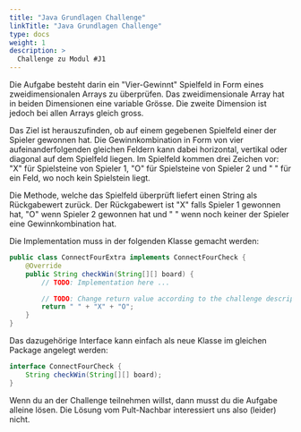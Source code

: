 ```yaml
---
title: "Java Grundlagen Challenge"
linkTitle: "Java Grundlagen Challenge"
type: docs
weight: 1
description: >
  Challenge zu Modul #J1
---
```


Die Aufgabe besteht darin ein "Vier-Gewinnt" Spielfeld in Form eines zweidimensionalen Arrays zu überprüfen.
Das zweidimensionale Array hat in beiden Dimensionen eine variable Grösse. Die zweite Dimension ist jedoch bei allen Arrays gleich gross.

Das Ziel ist herauszufinden, ob auf einem gegebenen Spielfeld einer der Spieler gewonnen hat.
Die Gewinnkombination in Form von vier aufeinanderfolgenden gleichen Feldern kann dabei horizontal, vertikal oder diagonal auf dem Spielfeld liegen.
Im Spielfeld kommen drei Zeichen vor: "X" für Spielsteine von Spieler 1, "O" für Spielsteine von Spieler 2 und " " für ein Feld, wo noch kein Spielstein liegt.

Die Methode, welche das Spielfeld überprüft liefert einen String als Rückgabewert zurück.
Der Rückgabewert ist "X" falls Spieler 1 gewonnen hat, "O" wenn Spieler 2 gewonnen hat und " " wenn noch keiner der Spieler eine Gewinnkombination hat.

Die Implementation muss in der folgenden Klasse gemacht werden:

```java
public class ConnectFourExtra implements ConnectFourCheck {
    @Override
    public String checkWin(String[][] board) {
        // TODO: Implementation here ...

        // TODO: Change return value according to the challenge description
        return " " + "X" + "O";
    }
}
```

Das dazugehörige Interface kann einfach als neue Klasse im gleichen Package angelegt werden:

```java
interface ConnectFourCheck {
    String checkWin(String[][] board);
}
```

Wenn du an der Challenge teilnehmen willst, dann musst du die Aufgabe alleine lösen.
Die Lösung vom Pult-Nachbar interessiert uns also (leider) nicht.
